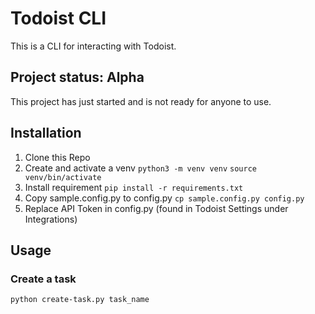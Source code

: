 # Todoist CLI

This is a CLI for interacting with Todoist.

## Project status: Alpha

This project has just started and is not ready for anyone to use.

## Installation

1. Clone this Repo
2. Create and activate a venv
`python3 -m venv venv`
`source venv/bin/activate`
3. Install requirement
`pip install -r requirements.txt`
4. Copy sample.config.py to config.py
`cp sample.config.py config.py`
5. Replace API Token in config.py (found in Todoist Settings under Integrations)

## Usage

### Create a task

`python create-task.py task_name`
